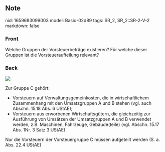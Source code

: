 ## Note
nid: 1659683099003
model: Basic-02d89
tags: SR_2, SR_2::SR-2-V-2
markdown: false

### Front
Welche Gruppen der Vorsteuerbeträge existieren? Für welche dieser Gruppen ist die Vorsteueraufteilung relevant?

### Back
<img src="paste-07ecb4df49dc6622e302e5f961f8925f0e69eb6a.jpg">

Zur Gruppe C gehört:
<ul><li>Vorsteuern auf Verwaltungsgemeinkosten, die in wirtschaftlichem Zusammenhang mit den Umsatzgruppen A und B stehen (vgl. auch Abschn. 15.18 Abs. 6 UStAE);</li><li>Vorsteuern aus erworbenen Wirtschaftsgütern, die gleichzeitig zur Ausführung von Umsätzen der Umsatzgruppen A und B verwendet werden, z.B. Maschinen, Fahrzeuge, Gebäude(teile) (vgl. Abschn. 15.17 Abs. 1Nr. 3 Satz 3 UStAE)</li></ul>
Nur die Vorsteuern der Vorsteuergruppe C müssen aufgeteilt werden (S. a. Abs. 22.4 UStAE)
